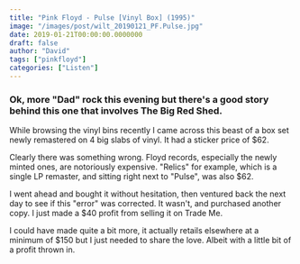 ```yaml
---
title: "Pink Floyd - Pulse [Vinyl Box] (1995)"
image: "/images/post/wilt_20190121_PF.Pulse.jpg"
date: 2019-01-21T00:00:00.0000000
draft: false
author: "David"
tags: ["pinkfloyd"]
categories: ["Listen"]
---
```

### Ok, more "Dad" rock this evening but there's a good story behind this one that involves The Big Red Shed.

 While browsing the vinyl bins recently I came across this beast of a box set newly remastered on 4 big slabs of vinyl. It had a sticker price of $62.

 Clearly there was something wrong. Floyd records, especially the newly minted ones, are notoriously expensive. "Relics" for example, which is a single LP remaster, and sitting right next to "Pulse", was also $62.

 I went ahead and bought it without hesitation, then ventured back the next day to see if this "error" was corrected. It wasn't, and purchased another copy. I just made a $40 profit from selling it on Trade Me.

 I could have made quite a bit more, it actually retails elsewhere at a minimum of $150 but I just needed to share the love. Albeit with a little bit of a profit thrown in.